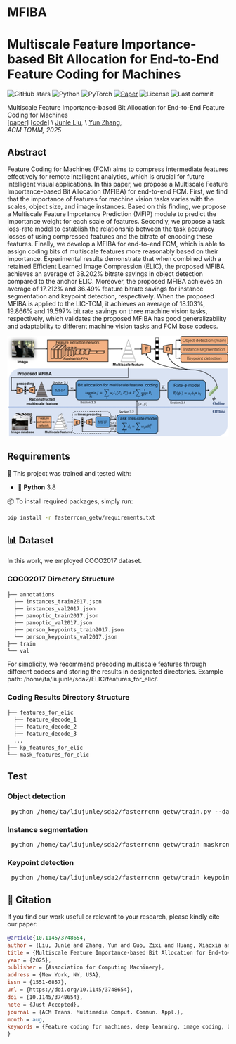# MFIBA
# Multiscale Feature Importance-based Bit Allocation for End-to-End Feature Coding for Machines

![GitHub stars](https://img.shields.io/github/stars/SYSU-Video/MFIBA?style=social)
![Python](https://img.shields.io/badge/Python-3.8-blue)
![PyTorch](https://img.shields.io/badge/Framework-PyTorch-red)
[![Paper](https://img.shields.io/badge/Paper-TMM'23-b31b1b.svg)](https://ieeexplore.ieee.org/document/10349945)
![License](https://img.shields.io/github/license/SYSU-Video/DT-JRD)
![Last commit](https://img.shields.io/github/last-commit/SYSU-Video/Learning-to-Predict-Object-Wise-Just-Recognizable-Distortion-for-Image-and-Video-Compression)

Multiscale Feature Importance-based Bit Allocation for End-to-End Feature Coding for Machines \
[[paper]](https://ieeexplore.ieee.org/document/10349945) [[code]](https://github.com/SYSU-Video/Learning-to-Predict-Object-Wise-Just-Recognizable-Distortion-for-Image-and-Video-Compression) \ [Junle Liu](), \ [Yun Zhang](https://codec.siat.ac.cn/yunzhang/), \
*ACM TOMM, 2025*

## Abstract
Feature Coding for Machines (FCM) aims to compress intermediate features effectively for remote intelligent analytics, which is crucial for future intelligent visual applications. In this paper, we propose a Multiscale Feature Importance-based Bit Allocation (MFIBA) for end-to-end FCM. First, we find that the importance of features for machine vision tasks varies with the scales, object size, and image instances. Based on this finding, we propose a Multiscale Feature Importance Prediction (MFIP) module to predict the importance weight for each scale of features. Secondly, we propose a task loss-rate model to establish the relationship between the task accuracy losses of using compressed features and the bitrate of encoding these features. Finally, we develop a MFIBA for end-to-end FCM, which is able to assign coding bits of  multiscale features more reasonably based on their importance. Experimental results demonstrate that when combined with a retained Efficient Learned Image Compression (ELIC), the proposed MFIBA achieves an average of 38.202% bitrate savings in object detection compared to the anchor ELIC. Moreover, the proposed MFIBA achieves an average of 17.212% and 36.49% feature bitrate savings for instance segmentation and keypoint detection, respectively. When the proposed MFIBA is applied to the LIC-TCM, it achieves an average of 18.103$\%$, 19.866% and 19.597% bit rate savings on three machine vision tasks, respectively, which validates the proposed MFIBA has good generalizability and adaptability to different machine vision tasks and FCM base codecs.
<p align="center">
  <img src="pipeline.png" alt="Framework Overview" width="700"/>
</p>

## Requirements

🧩 This project was trained and tested with:

- 🐍 **Python** 3.8

📦 To install required packages, simply run:

```bash
pip install -r fasterrcnn_getw/requirements.txt
```

## 📊 Dataset
In this work, we employed COCO2017 dataset. 
### COCO2017 Directory Structure
```
├── annotations
  ├── instances_train2017.json
  ├── instances_val2017.json
  ├── panoptic_train2017.json
  ├── panoptic_val2017.json
  ├── person_keypoints_train2017.json
  └── person_keypoints_val2017.json
├── train
└── val
```
For simplicity, we recommend precoding multiscale features through different codecs and storing the results in designated directories. Example path: /home/ta/liujunle/sda2/ELIC/features_for_elic/. 
### Coding Results Directory Structure
```
├── features_for_elic
  ├── feature_decode_1
  ├── feature_decode_2
  ├── feature_decode_3
  ...
├── kp_features_for_elic
└── mask_features_for_elic
```

## Test
### Object detection
<pre> python /home/ta/liujunle/sda2/fasterrcnn_getw/train.py --data-path path-to-coco --dataset coco --num-classes 90 --model resnet50 --batch-size 16 --pretrained --test-only --lmbda_for_update 1000 </pre>
### Instance segmentation
<pre> python /home/ta/liujunle/sda2/fasterrcnn_getw/train_maskrcnn.py --data-path path-to-coco --dataset coco --num-classes 90 --model mask_rcnn --batch-size 16 --pretrained --test-only --lmbda_for_update 1000 </pre>
### Keypoint detection
<pre> python /home/ta/liujunle/sda2/fasterrcnn_getw/train_keypoint.py --data-path path-to-coco --dataset coco_kp --num-classes 90 --model keypoint_rcnn --batch-size 16 --pretrained --test-only --lmbda_for_update 1000 </pre>

## 📖 Citation

If you find our work useful or relevant to your research, please kindly cite our paper:

```bibtex
@article{10.1145/3748654,
author = {Liu, Junle and Zhang, Yun and Guo, Zixi and Huang, Xiaoxia and Jiang, Gangyi},
title = {Multiscale Feature Importance-based Bit Allocation for End-to-End Feature Coding for Machines},
year = {2025},
publisher = {Association for Computing Machinery},
address = {New York, NY, USA},
issn = {1551-6857},
url = {https://doi.org/10.1145/3748654},
doi = {10.1145/3748654},
note = {Just Accepted},
journal = {ACM Trans. Multimedia Comput. Commun. Appl.},
month = aug,
keywords = {Feature coding for machines, deep learning, image coding, bit allocation, object detection}
}
